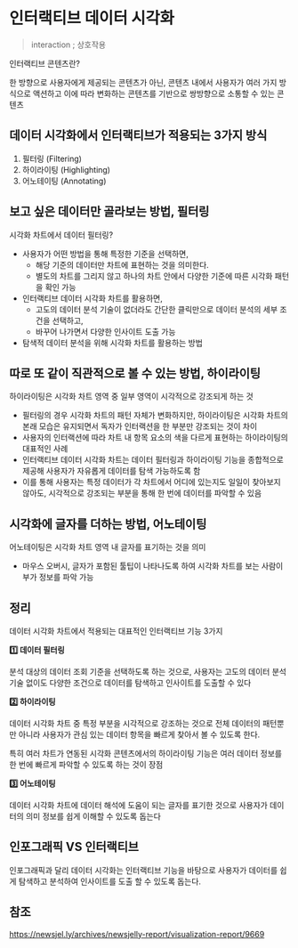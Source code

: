 # 인터랙티브 데이터 시각화

> interaction ; 상호작용

인터랙티브 콘텐츠란?

한 방향으로 사용자에게 제공되는 콘텐츠가 아닌, 콘텐츠 내에서 사용자가 여러 가지 방식으로 액션하고 이에 따라 변화하는 콘텐츠를 기반으로 쌍방향으로 소통할 수 있는 콘텐츠



## 데이터 시각화에서 인터랙티브가 적용되는 3가지 방식

1. 필터링 (Filtering)
2. 하이라이팅 (Highlighting)
3. 어노테이팅 (Annotating)



## 보고 싶은 데이터만 골라보는 방법, 필터링 

시각화 차트에서 데이터 필터링?

- 사용자가 어떤 방법을 통해 특정한 기준을 선택하면,
  - 해당 기준의 데이터만 차트에 표현하는 것을 의미한다.
  - 별도의 차트를 그리지 않고 하나의 차트 안에서 다양한 기준에 따른 시각화 패턴을 확인 가능
- 인터랙티브 데이터 시각화 차트를 활용하면,
  - 고도의 데이터 분석 기술이 없더라도 간단한 클릭만으로 데이터 분석의 세부 조건을 선택하고,
  - 바꾸어 나가면서 다양한 인사이트 도출 가능
- 탐색적 데이터 분석을 위해 시각화 차트를 활용하는 방법



## 따로 또 같이 직관적으로 볼 수 있는 방법, 하이라이팅

하이라이팅은 시각화 차트 영역 중 일부 영역이 시각적으로 강조되게 하는 것

- 필터링의 경우 시각화 차트의 패턴 자체가 변화하지만, 하이라이팅은 시각화 차트의 본래 모습은 유지되면서 독자가 인터랙션을 한 부분만 강조되는 것이 차이
- 사용자의 인터랙션에 따라 차트 내 항목 요소의 색을 다르게 표현하는 하이라이팅의 대표적인 사례
- 인터랙티브 데이터 시각화 차트는 데이터 필터링과 하이라이팅 기능을 종합적으로 제공해 사용자가 자유롭게 데이터를 탐색 가능하도록 함
- 이를 통해 사용자는 특정 데이터가 각 차트에서 어디에 있는지도 일일이 찾아보지 않아도, 시각적으로 강조되는 부분을 통해 한 번에 데이터를 파악할 수 있음



## 시각화에 글자를 더하는 방법, 어노테이팅

어노테이팅은 시각화 차트 영역 내 글자를 표기하는 것을 의미

- 마우스 오버시, 글자가 포함된 툴팁이 나타나도록 하여 시각화 차트를 보는 사람이 부가 정보를 파악 가능



## 정리

데이터 시각화 차트에서 적용되는 대표적인 인터랙티브 기능 3가지

**1️⃣ 데이터 필터링**

분석 대상의 데이터 조회 기준을 선택하도록 하는 것으로, 사용자는 고도의 데이터 분석 기술 없이도 다양한 조건으로 데이터를 탐색하고 인사이트를 도출할 수 있다

**:two: 하이라이팅**

데이터 시각화 차트 중 특정 부분을 시각적으로 강조하는 것으로 전체 데이터의 패턴뿐만 아니라 사용자가 관심 있는 데이터 항목을 빠르게 찾아서 볼 수 있도록 한다.

특히 여러 차트가 연동된 시각화 콘텐츠에서의 하이라이팅 기능은 여러 데이터 정보를 한 번에 빠르게 파악할 수 있도록 하는 것이 장점

**:three: 어노테이팅**

데이터 시각화 차트에 데이터 해석에 도움이 되는 글자를 표기한 것으로 사용자가 데이터의 의미 정보를 쉽게 이해할 수 있도록 돕는다



## 인포그래픽 VS 인터랙티브

인포그래픽과 달리 데이터 시각화는 인터랙티브 기능을 바탕으로 사용자가 데이터를 쉽게 탐색하고 분석하여 인사이트를 도출 할 수 있도록 돕는다.



## 참조

https://newsjel.ly/archives/newsjelly-report/visualization-report/9669